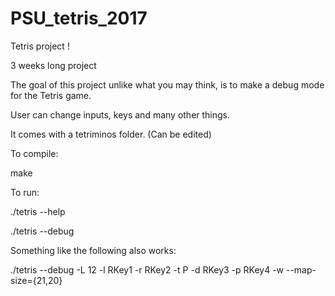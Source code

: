 # PSU_tetris_2017

Tetris project !

3 weeks long project

The goal of this project unlike what you may think, is to make a debug mode for the Tetris game.

User can change inputs, keys and many other things.

It comes with a tetriminos folder. (Can be edited)

To compile:

make

To run:

./tetris --help

./tetris --debug

Something like the following also works:

./tetris --debug -L 12 -l RKey1 -r RKey2 -t P -d RKey3 -p RKey4 -w --map-size={21,20}
